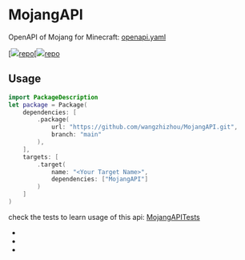 # MojangAPI

OpenAPI of Mojang for Minecraft: [openapi.yaml](Sources/MojangAPI/openapi.yaml)

[![][swift][repo][![][platform][repo]

## Usage

```swift
import PackageDescription
let package = Package(    
    dependencies: [
        .package(
            url: "https://github.com/wangzhizhou/MojangAPI.git",
            branch: "main"
        ),
    ],
    targets: [
        .target(
            name: "<Your Target Name>",
            dependencies: ["MojangAPI"]
        )
    ]
)
```

check the tests to learn usage of this api: [MojangAPITests](Tests/MojangAPITests/MojangAPITests.swift)

- [swift]: <https://img.shields.io/endpoint?url=https%3A%2F%2Fswiftpackageindex.com%2Fapi%2Fpackages%2Fwangzhizhou%2FMojangAPI%2Fbadge%3Ftype%3Dswift-versions>
- [platform]: <https://img.shields.io/endpoint?url=https%3A%2F%2Fswiftpackageindex.com%2Fapi%2Fpackages%2Fwangzhizhou%2FMojangAPI%2Fbadge%3Ftype%3Dplatforms>
- [repo]: <https://swiftpackageindex.com/wangzhizhou/MojangAPI>
